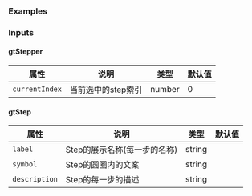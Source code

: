 ### Examples

<!-- example(stepper-overview) -->

### Inputs

#### gtStepper

| 属性             | 说明            |类型           |默认值          |
|-----------------|-----------------|--------------|---------------|
|`currentIndex`   |当前选中的step索引   |number        |0              |

#### gtStep

| 属性             | 说明                      |类型           |默认值          |
|-----------------|----------------------------|--------------|---------------|
|`label`          |Step的展示名称(每一步的名称) |string         |               |
|`symbol`         |Step的圆圈内的文案           |string         |               |
|`description`    |Step的每一步的描述           |string         |               |

